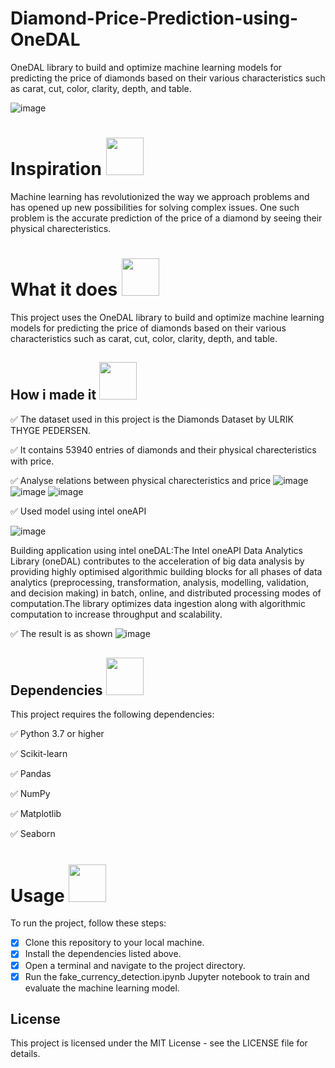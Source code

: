 # Diamond-Price-Prediction-using-OneDAL
OneDAL library to build and optimize machine learning models for predicting the price of diamonds based on their various characteristics such as carat, cut, color, clarity, depth, and table.

![image](https://images.pexels.com/photos/8516716/pexels-photo-8516716.jpeg?auto=compress&cs=tinysrgb&w=600)

# Inspiration <img src="https://user-images.githubusercontent.com/72274851/222214323-923a3fe7-56e9-4ba0-abff-162681500702.png" width="60" height="60"> 
Machine learning has revolutionized the way we approach problems and has opened up new possibilities for solving complex issues. One such problem is the accurate prediction of the price of a diamond by seeing their physical charecteristics. 


# What it does  <img src="https://user-images.githubusercontent.com/72274851/222214323-923a3fe7-56e9-4ba0-abff-162681500702.png" width="60" height="60">  

This project uses the OneDAL library to build and optimize machine learning models for predicting the price of diamonds based on their various characteristics such as carat, cut, color, clarity, depth, and table.
## How i made it <img src="https://user-images.githubusercontent.com/72274851/222215141-6ced575e-414b-4088-bd99-d78921f80f66.png" width="60" height="60"> 

✅ The dataset used in this project is the Diamonds Dataset by ULRIK THYGE PEDERSEN. 

✅ It contains 53940 entries of diamonds and their physical charecteristics with price.

✅ Analyse relations between physical charecteristics and price 
![image](https://user-images.githubusercontent.com/114347910/222770678-f7b57f92-895b-4d50-b4e9-118f2600c3bd.png)
![image](https://user-images.githubusercontent.com/114347910/222770853-82621515-3cd3-4ce5-998e-1d092d5f3b5e.png)
![image](https://user-images.githubusercontent.com/114347910/222770933-584f4b3b-ae2d-4b3b-9bb2-18ad3cf55254.png)


✅ Used model using intel oneAPI 

![image](https://user-images.githubusercontent.com/72274851/218504609-585bcebe-5101-4477-bdd2-3a1ba13a64a8.png)

Building application using intel oneDAL:The Intel oneAPI Data Analytics Library (oneDAL) contributes to the acceleration of big data analysis by providing highly optimised algorithmic building blocks for all phases of data analytics (preprocessing, transformation, analysis, modelling, validation, and decision making) in batch, online, and distributed processing modes of computation.The library optimizes data ingestion along with algorithmic computation to increase throughput and scalability.

✅ The result is as shown
![image](https://user-images.githubusercontent.com/114347910/222770459-04b740a1-d088-4828-935a-e53bc5234022.png)


## Dependencies <img src="https://user-images.githubusercontent.com/72274851/222215296-64d3a566-02c2-4ff9-9b8f-9ec5096f5799.png" width="60" height="60"> 
This project requires the following dependencies:

✅ Python 3.7 or higher

✅ Scikit-learn

✅ Pandas

✅ NumPy

✅ Matplotlib

✅ Seaborn

# Usage <img src="https://user-images.githubusercontent.com/72274851/222215440-158ffdc1-8a23-4c7f-81c2-44e864d6d043.png" width="60" height="60"> 

To run the project, follow these steps:

- [x] Clone this repository to your local machine.
- [x] Install the dependencies listed above.
- [x] Open a terminal and navigate to the project directory.
- [x] Run the fake_currency_detection.ipynb Jupyter notebook to train and evaluate the machine learning model.

## License
This project is licensed under the MIT License - see the LICENSE file for details.

